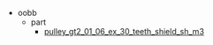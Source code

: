 * oobb
  * part
    * [pulley_gt2_01_06_ex_30_teeth_shield_sh_m3](oobb/part/pulley_gt2_01_06_ex_30_teeth_shield_sh_m3)

